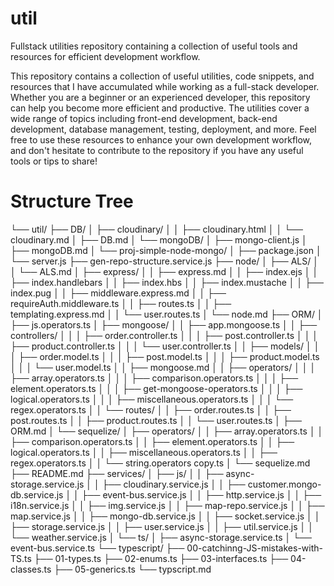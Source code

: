 # util
Fullstack utilities repository containing a collection of useful tools and resources for efficient development workflow.

This repository contains a collection of useful utilities, code snippets, and resources that I have accumulated while working as a full-stack developer. Whether you are a beginner or an experienced developer, this repository can help you become more efficient and productive. The utilities cover a wide range of topics including front-end development, back-end development, database management, testing, deployment, and more. Feel free to use these resources to enhance your own development workflow, and don't hesitate to contribute to the repository if you have any useful tools or tips to share!
# Structure Tree
└── util/
    ├── DB/
    │   ├── cloudinary/
    │   │   ├── cloudinary.html
    │   │   └── cloudinary.md
    │   ├── DB.md
    │   └── mongoDB/
    │       ├── mongo-client.js
    │       ├── mongoDB.md
    │       └── proj-simple-node-mongo/
    │           ├── package.json
    │           └── server.js
    ├── gen-repo-structure.service.js
    ├── node/
    │   ├── ALS/
    │   │   └── ALS.md
    │   ├── express/
    │   │   ├── express.md
    │   │   ├── index.ejs
    │   │   ├── index.handlebars
    │   │   ├── index.hbs
    │   │   ├── index.mustache
    │   │   ├── index.pug
    │   │   ├── middleware.express.md
    │   │   ├── requireAuth.middleware.ts
    │   │   ├── routes.ts
    │   │   ├── templating.express.md
    │   │   └── user.routes.ts
    │   └── node.md
    ├── ORM/
    │   ├── js.operators.ts
    │   ├── mongoose/
    │   │   ├── app.mongoose.ts
    │   │   ├── controllers/
    │   │   │   ├── order.controller.ts
    │   │   │   ├── post.controller.ts
    │   │   │   ├── product.controller.ts
    │   │   │   └── user.controller.ts
    │   │   ├── models/
    │   │   │   ├── order.model.ts
    │   │   │   ├── post.model.ts
    │   │   │   ├── product.model.ts
    │   │   │   └── user.model.ts
    │   │   ├── mongoose.md
    │   │   ├── operators/
    │   │   │   ├── array.operators.ts
    │   │   │   ├── comparison.operators.ts
    │   │   │   ├── element.operators.ts
    │   │   │   ├── get-mongoose-operators.ts
    │   │   │   ├── logical.operators.ts
    │   │   │   ├── miscellaneous.operators.ts
    │   │   │   └── regex.operators.ts
    │   │   └── routes/
    │   │       ├── order.routes.ts
    │   │       ├── post.routes.ts
    │   │       ├── product.routes.ts
    │   │       └── user.routes.ts
    │   ├── ORM.md
    │   └── sequelize/
    │       ├── operators/
    │       │   ├── array.operators.ts
    │       │   ├── comparison.operators.ts
    │       │   ├── element.operators.ts
    │       │   ├── logical.operators.ts
    │       │   ├── miscellaneous.operators.ts
    │       │   ├── regex.operators.ts
    │       │   └── string.operators copy.ts
    │       └── sequelize.md
    ├── README.md
    ├── services/
    │   ├── js/
    │   │   ├── async-storage.service.js
    │   │   ├── cloudinary.service.js
    │   │   ├── customer.mongo-db.service.js
    │   │   ├── event-bus.service.js
    │   │   ├── http.service.js
    │   │   ├── i18n.service.js
    │   │   ├── img.service.js
    │   │   ├── map-repo.service.js
    │   │   ├── map.service.js
    │   │   ├── mongo-db.service.js
    │   │   ├── socket.service.js
    │   │   ├── storage.service.js
    │   │   ├── user.service.js
    │   │   ├── util.service.js
    │   │   └── weather.service.js
    │   └── ts/
    │       ├── async-storage.service.ts
    │       └── event-bus.service.ts
    └── typescript/
        ├── 00-catchinng-JS-mistakes-with-TS.ts
        ├── 01-types.ts
        ├── 02-enums.ts
        ├── 03-interfaces.ts
        ├── 04-classes.ts
        ├── 05-generics.ts
        └── typscript.md